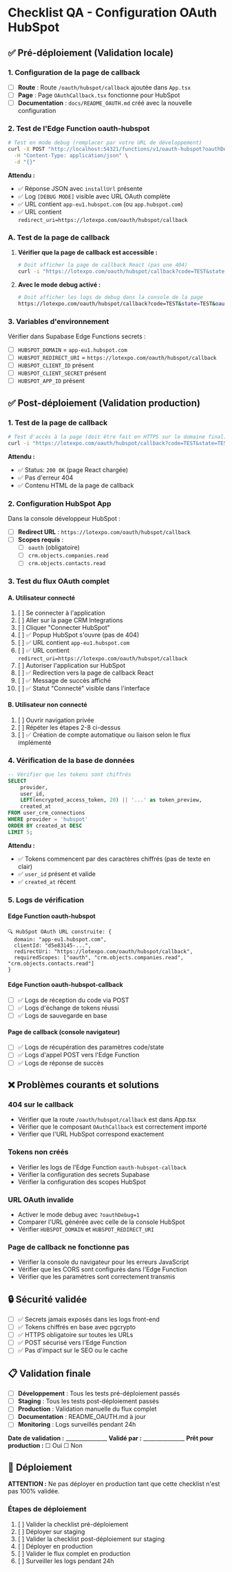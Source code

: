 # Checklist QA - Configuration OAuth HubSpot

## ✅ Pré-déploiement (Validation locale)

### 1. Configuration de la page de callback

- [ ] **Route** : Route `/oauth/hubspot/callback` ajoutée dans `App.tsx`
- [ ] **Page** : Page `OAuthCallback.tsx` fonctionne pour HubSpot
- [ ] **Documentation** : `docs/README_OAUTH.md` créé avec la nouvelle configuration

### 2. Test de l'Edge Function oauth-hubspot

```bash
# Test en mode debug (remplacer par votre URL de développement)
curl -X POST "http://localhost:54321/functions/v1/oauth-hubspot?oauthDebug=1" \
  -H "Content-Type: application/json" \
  -d "{}"
```

**Attendu :**
- ✅ Réponse JSON avec `installUrl` présente
- ✅ Log `[DEBUG MODE]` visible avec URL OAuth complète
- ✅ URL contient `app-eu1.hubspot.com` (ou `app.hubspot.com`)
- ✅ URL contient `redirect_uri=https://lotexpo.com/oauth/hubspot/callback`

### A. Test de la page de callback

1. **Vérifier que la page de callback est accessible :**
   ```bash
   # Doit afficher la page de callback React (pas une 404)
   curl -i "https://lotexpo.com/oauth/hubspot/callback?code=TEST&state=TEST"
   ```

2. **Avec le mode debug activé :**
   ```bash
   # Doit afficher les logs de debug dans la console de la page
   https://lotexpo.com/oauth/hubspot/callback?code=TEST&state=TEST&oauthDebug=1
   ```

### 3. Variables d'environnement

Vérifier dans Supabase Edge Functions secrets :
- [ ] `HUBSPOT_DOMAIN` = `app-eu1.hubspot.com`
- [ ] `HUBSPOT_REDIRECT_URI` = `https://lotexpo.com/oauth/hubspot/callback`
- [ ] `HUBSPOT_CLIENT_ID` présent
- [ ] `HUBSPOT_CLIENT_SECRET` présent
- [ ] `HUBSPOT_APP_ID` présent

## ✅ Post-déploiement (Validation production)

### 1. Test de la page de callback

```bash
# Test d'accès à la page (doit être fait en HTTPS sur le domaine final)
curl -i "https://lotexpo.com/oauth/hubspot/callback?code=TEST&state=TEST"
```

**Attendu :**
- ✅ Status: `200 OK` (page React chargée)
- ✅ Pas d'erreur 404
- ✅ Contenu HTML de la page de callback

### 2. Configuration HubSpot App

Dans la console développeur HubSpot :
- [ ] **Redirect URL** : `https://lotexpo.com/oauth/hubspot/callback`
- [ ] **Scopes requis** :
  - [ ] `oauth` (obligatoire)
  - [ ] `crm.objects.companies.read`
  - [ ] `crm.objects.contacts.read`

### 3. Test du flux OAuth complet

#### A. Utilisateur connecté
1. [ ] Se connecter à l'application
2. [ ] Aller sur la page CRM Integrations
3. [ ] Cliquer "Connecter HubSpot"
4. [ ] ✅ Popup HubSpot s'ouvre (pas de 404)
5. [ ] ✅ URL contient `app-eu1.hubspot.com`
6. [ ] ✅ URL contient `redirect_uri=https://lotexpo.com/oauth/hubspot/callback`
7. [ ] Autoriser l'application sur HubSpot
8. [ ] ✅ Redirection vers la page de callback React
9. [ ] ✅ Message de succès affiché
10. [ ] ✅ Statut "Connecté" visible dans l'interface

#### B. Utilisateur non connecté
1. [ ] Ouvrir navigation privée
2. [ ] Répéter les étapes 2-8 ci-dessus
3. [ ] ✅ Création de compte automatique ou liaison selon le flux implémenté

### 4. Vérification de la base de données

```sql
-- Vérifier que les tokens sont chiffrés
SELECT 
    provider, 
    user_id, 
    LEFT(encrypted_access_token, 20) || '...' as token_preview,
    created_at 
FROM user_crm_connections 
WHERE provider = 'hubspot'
ORDER BY created_at DESC 
LIMIT 5;
```

**Attendu :**
- ✅ Tokens commencent par des caractères chiffrés (pas de texte en clair)
- ✅ `user_id` présent et valide
- ✅ `created_at` récent

### 5. Logs de vérification

#### Edge Function oauth-hubspot
```
🔍 HubSpot OAuth URL construite: {
  domain: "app-eu1.hubspot.com",
  clientId: "d5e83145-...",
  redirectUri: "https://lotexpo.com/oauth/hubspot/callback",
  requiredScopes: ["oauth", "crm.objects.companies.read", "crm.objects.contacts.read"]
}
```

#### Edge Function oauth-hubspot-callback
- [ ] ✅ Logs de réception du code via POST
- [ ] ✅ Logs d'échange de tokens réussi
- [ ] ✅ Logs de sauvegarde en base

#### Page de callback (console navigateur)
- [ ] ✅ Logs de récupération des paramètres code/state
- [ ] ✅ Logs d'appel POST vers l'Edge Function
- [ ] ✅ Logs de réponse de succès

## ❌ Problèmes courants et solutions

### 404 sur le callback
- Vérifier que la route `/oauth/hubspot/callback` est dans App.tsx
- Vérifier que le composant `OAuthCallback` est correctement importé
- Vérifier que l'URL HubSpot correspond exactement

### Tokens non créés
- Vérifier les logs de l'Edge Function `oauth-hubspot-callback`
- Vérifier la configuration des secrets Supabase
- Vérifier la configuration des scopes HubSpot

### URL OAuth invalide
- Activer le mode debug avec `?oauthDebug=1`
- Comparer l'URL générée avec celle de la console HubSpot
- Vérifier `HUBSPOT_DOMAIN` et `HUBSPOT_REDIRECT_URI`

### Page de callback ne fonctionne pas
- Vérifier la console du navigateur pour les erreurs JavaScript
- Vérifier que les CORS sont configurés dans l'Edge Function
- Vérifier que les paramètres sont correctement transmis

## 🔒 Sécurité validée

- [ ] ✅ Secrets jamais exposés dans les logs front-end
- [ ] ✅ Tokens chiffrés en base avec pgcrypto
- [ ] ✅ HTTPS obligatoire sur toutes les URLs
- [ ] ✅ POST sécurisé vers l'Edge Function
- [ ] ✅ Pas d'impact sur le SEO ou le cache

## 📋 Validation finale

- [ ] **Développement** : Tous les tests pré-déploiement passés
- [ ] **Staging** : Tous les tests post-déploiement passés
- [ ] **Production** : Validation manuelle du flux complet
- [ ] **Documentation** : README_OAUTH.md à jour
- [ ] **Monitoring** : Logs surveillés pendant 24h

**Date de validation :** _______________
**Validé par :** _______________
**Prêt pour production :** ☐ Oui ☐ Non

## 🚀 Déploiement

**ATTENTION :** Ne pas déployer en production tant que cette checklist n'est pas 100% validée.

### Étapes de déploiement
1. [ ] Valider la checklist pré-déploiement
2. [ ] Déployer sur staging
3. [ ] Valider la checklist post-déploiement sur staging
4. [ ] Déployer en production
5. [ ] Valider le flux complet en production
6. [ ] Surveiller les logs pendant 24h
